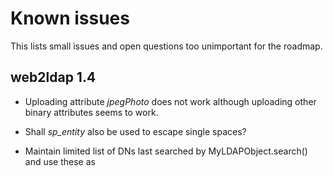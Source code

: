 Known issues
============

This lists small issues and open questions too unimportant for the roadmap.

web2ldap 1.4
------------

  - Uploading attribute *jpegPhoto* does not work although uploading other
    binary attributes seems to work.

  - Shall *sp_entity* also be used to escape single spaces?

  - Maintain limited list of DNs last searched by MyLDAPObject.search()
    and use these as <datalist> in DN input field of *ldapparams*.
